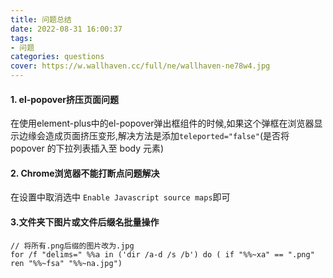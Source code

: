 ```yaml
---
title: 问题总结
date: 2022-08-31 16:00:37
tags:
- 问题
categories: questions 
cover: https://w.wallhaven.cc/full/ne/wallhaven-ne78w4.jpg
---
```

#### 1. el-popover挤压页面问题
在使用element-plus中的el-popover弹出框组件的时候,如果这个弹框在浏览器显示边缘会造成页面挤压变形,解决方法是添加`teleported="false"`(是否将 popover 的下拉列表插入至 body 元素)



#### 2. Chrome浏览器不能打断点问题解决
在设置中取消选中 `Enable Javascript source maps`即可 

#### 3.文件夹下图片或文件后缀名批量操作
```
// 将所有.png后缀的图片改为.jpg
for /f "delims=" %%a in ('dir /a-d /s /b') do ( if "%%~xa" == ".png" ren "%%~fsa" "%%~na.jpg")
```